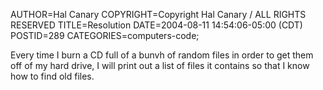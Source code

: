 AUTHOR=Hal Canary
COPYRIGHT=Copyright Hal Canary / ALL RIGHTS RESERVED
TITLE=Resolution
DATE=2004-08-11 14:54:06-05:00 (CDT)
POSTID=289
CATEGORIES=computers-code;

Every time I burn a CD full of a bunvh of random files in order to get them off of my hard drive, I will print out a list of files it contains so that I know how to find old files.
